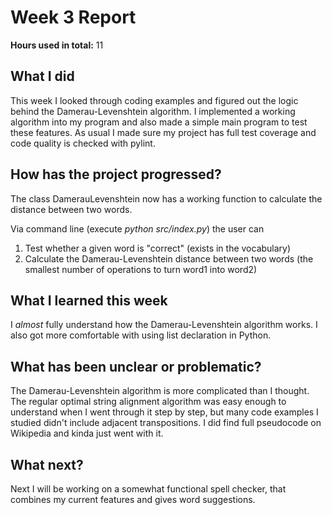 # Week 3 Report

**Hours used in total:** 11

## What I did

This week I looked through coding examples and figured out the logic behind the Damerau-Levenshtein algorithm. I implemented a working algorithm into my program and also made a simple main program to test these features. As usual I made sure my project has full test coverage and code quality is checked with pylint.

## How has the project progressed?

The class DamerauLevenshtein now has a working function to calculate the distance between two words.

Via command line (execute _python src/index.py_) the user can  
1. Test whether a given word is "correct" (exists in the vocabulary)
2. Calculate the Damerau-Levenshtein distance between two words (the smallest number of operations to turn word1 into word2)

## What I learned this week

I _almost_ fully understand how the Damerau-Levenshtein algorithm works. I also got more comfortable with using list declaration in Python.

## What has been unclear or problematic?

The Damerau-Levenshtein algorithm is more complicated than I thought. The regular optimal string alignment algorithm was easy enough to understand when I went through it step by step, but many code examples I studied didn't include adjacent transpositions. I did find full pseudocode on Wikipedia and kinda just went with it.

## What next?

Next I will be working on a somewhat functional spell checker, that combines my current features and gives word suggestions.
